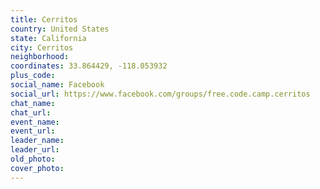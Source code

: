 ```yaml
---
title: Cerritos
country: United States
state: California
city: Cerritos
neighborhood: 
coordinates: 33.864429, -118.053932
plus_code:
social_name: Facebook
social_url: https://www.facebook.com/groups/free.code.camp.cerritos
chat_name:
chat_url:
event_name:
event_url:
leader_name:
leader_url:
old_photo: 
cover_photo:
---
```

